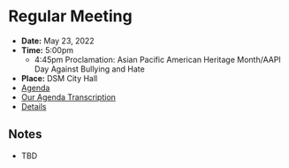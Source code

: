 # Regular Meeting

- **Date:** May 23, 2022
- **Time:** 5:00pm
    - 4:45pm Proclamation: Asian Pacific American Heritage Month/AAPI Day Against Bullying and Hate
- **Place:** DSM City Hall
- [Agenda](https://councildocs.dsm.city/agendas/ag20220523.pdf?pdf=Agenda&t=1653013475822)
- [Our Agenda Transcription](#/view/agenda~2022~transcription~05-23_RM)
- [Details](https://www.dsm.city/citycouncil_detail_T60_R2034.php)

## Notes

- TBD
